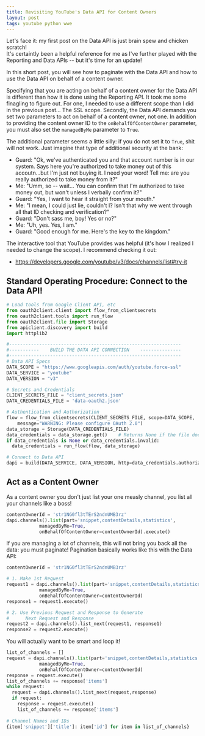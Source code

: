 ```yaml
---
title: Revisiting YouTube's Data API for Content Owners
layout: post
tags: youtube python wwe
---
```


Let's face it: my first post on the Data API is just brain spew and chicken scratch!  
It's certaintly been a helpful reference for me as I've further played with the Reporting
and Data APIs -- but it's time for an update!  

In this short post, you will see how to paginate with the Data API and how to use the Data API on behalf of a content owner.

Specifying that you are acting on behalf of a content owner for the Data API is different than how it is
done using the Reporting API.  It took me some finagling to figure out.  For one, I needed to use a different
scope than I did in the previous post... The SSL scope.  Secondly,
the Data API demands you set two parameters to act on behalf of a content owner, not one.  In addition
to providing the content owner ID to the `onBehalfOfContentOwner` parameter, you must also set the `managedByMe` parameter
to `True`.

The additional parameter seems a little silly: if you do not set it to `True`, shit will not work.
Just imagine that type of additional security at the bank: 
* Guard: "Ok, we've authenticated you and that account number is in our system. Says here you're authorized to take money out of this accoutn...but I'm just not buying it.  I need your word!  Tell me: are you really authorized to take money from it?"
* Me: "Umm, so -- wait... You can confirm that I'm authorized to take money out, but won't unless I verbally confirm it?" 
* Guard: "Yes, I want to hear it straight from your mouth."
* Me: "I mean, I could just lie, couldn't I? Isn't that why we went through all that ID checking and verification?"
* Guard: "Don't sass me, boy! Yes or no?"
* Me: "Uh, yes. Yes, I am."
* Guard: "Good enough for me. Here's the key to the kingdom."

The interactive tool that YouTube provides was helpful (it's how I realized I needed to change the scope).
I recommend checking it out:  
* https://developers.google.com/youtube/v3/docs/channels/list#try-it

## Standard Operating Procedure: Connect to the Data API!
```python
# Load tools from Google Client API, etc
from oauth2client.client import flow_from_clientsecrets
from oauth2client.tools import run_flow
from oauth2client.file import Storage
from apiclient.discovery import build
import httplib2

#---------------------------------------------------------------
#-----------    BUILD THE DATA API CONNECTION    ---------------
#---------------------------------------------------------------
# Data API Specs
DATA_SCOPE = "https://www.googleapis.com/auth/youtube.force-ssl"
DATA_SERVICE = "youtube"
DATA_VERSION = "v3"

# Secrets and Credentials
CLIENT_SECRETS_FILE = "client_secrets.json" 
DATA_CREDENTIALS_FILE = 'data-oauth2.json'

# Authentication and Authorization
flow = flow_from_clientsecrets(CLIENT_SECRETS_FILE, scope=DATA_SCOPE,
    message="WARNING: Please configure OAuth 2.0")
data_storage = Storage(DATA_CREDENTIALS_FILE)
data_credentials = data_storage.get()    # Returns None if the file doesn't exist
if data_credentials is None or data_credentials.invalid:
  data_credentials = run_flow(flow, data_storage)

# Connect to Data API
dapi = build(DATA_SERVICE, DATA_VERSION, http=data_credentials.authorize(httplib2.Http()))
```

## Act as a Content Owner
As a content owner you don't just list your one measly channel, you list all your channels like a boss!

```python
contentOwnerId = 'str1NG0fl3tTErS2ndnUMB3rz'
dapi.channels().list(part='snippet,contentDetails,statistics',                                                                  
            managedByMe=True,                             
            onBehalfOfContentOwner=contentOwnerId).execute()
```

If you are managing a lot of channels, this will not bring you back all the data: you must paginate!
Pagination basically works like this with the Data API:
```python
contentOwnerId = 'str1NG0fl3tTErS2ndnUMB3rz'

# 1. Make 1st Request
request1 = dapi.channels().list(part='snippet,contentDetails,statistics',                                                                  
            managedByMe=True,                             
            onBehalfOfContentOwner=contentOwnerId)
response1 = request1.execute()

# 2. Use Previous Request and Response to Generate 
#      Next Request and Response
request2 = dapi.channels().list_next(request1, response1)
response2 = request2.execute()
```

You will actually want to be smart and loop it!  

```python
list_of_channels = []
request = dapi.channels().list(part='snippet,contentDetails,statistics',                                                                  
            managedByMe=True,                             
            onBehalfOfContentOwner=contentOwnerId)
response = request.execute()
list_of_channels += response['items']
while request:
  request = dapi.channels().list_next(request,response)
  if request:
    response = request.execute()
    list_of_channels += response['items']
    
# Channel Names and IDs
{item['snippet']['title']: item['id'] for item in list_of_channels}
```

